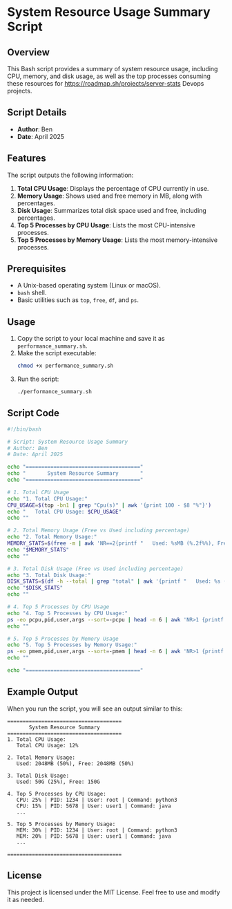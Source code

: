 # System Resource Usage Summary Script

## Overview

This Bash script provides a summary of system resource usage, including CPU, memory, and disk usage, as well as the top processes consuming these resources for https://roadmap.sh/projects/server-stats Devops projects.

## Script Details

- **Author**: Ben  
- **Date**: April 2025  

## Features

The script outputs the following information:
1. **Total CPU Usage**: Displays the percentage of CPU currently in use.
2. **Memory Usage**: Shows used and free memory in MB, along with percentages.
3. **Disk Usage**: Summarizes total disk space used and free, including percentages.
4. **Top 5 Processes by CPU Usage**: Lists the most CPU-intensive processes.
5. **Top 5 Processes by Memory Usage**: Lists the most memory-intensive processes.

## Prerequisites

- A Unix-based operating system (Linux or macOS).
- `bash` shell.
- Basic utilities such as `top`, `free`, `df`, and `ps`.

## Usage

1. Copy the script to your local machine and save it as `performance_summary.sh`.
2. Make the script executable:
   ```bash
   chmod +x performance_summary.sh
   ```
3. Run the script:
   ```bash
   ./performance_summary.sh
   ```

## Script Code

```bash
#!/bin/bash

# Script: System Resource Usage Summary
# Author: Ben
# Date: April 2025

echo "====================================="
echo "       System Resource Summary       "
echo "====================================="

# 1. Total CPU Usage
echo "1. Total CPU Usage:"
CPU_USAGE=$(top -bn1 | grep "Cpu(s)" | awk '{print 100 - $8 "%"}')
echo "   Total CPU Usage: $CPU_USAGE"
echo ""

# 2. Total Memory Usage (Free vs Used including percentage)
echo "2. Total Memory Usage:"
MEMORY_STATS=$(free -m | awk 'NR==2{printf "   Used: %sMB (%.2f%%), Free: %sMB (%.2f%%)\n", $3, $3*100/$2, $4, $4*100/$2}')
echo "$MEMORY_STATS"
echo ""

# 3. Total Disk Usage (Free vs Used including percentage)
echo "3. Total Disk Usage:"
DISK_STATS=$(df -h --total | grep "total" | awk '{printf "   Used: %s (%s), Free: %s\n", $3, $5, $4}')
echo "$DISK_STATS"
echo ""

# 4. Top 5 Processes by CPU Usage
echo "4. Top 5 Processes by CPU Usage:"
ps -eo pcpu,pid,user,args --sort=-pcpu | head -n 6 | awk 'NR>1 {printf "   CPU: %s%% | PID: %s | User: %s | Command: %s\n", $1, $2, $3, $4}'
echo ""

# 5. Top 5 Processes by Memory Usage
echo "5. Top 5 Processes by Memory Usage:"
ps -eo pmem,pid,user,args --sort=-pmem | head -n 6 | awk 'NR>1 {printf "   MEM: %s%% | PID: %s | User: %s | Command: %s\n", $1, $2, $3, $4}'
echo ""

echo "====================================="
```

## Example Output

When you run the script, you will see an output similar to this:

```
=====================================
       System Resource Summary       
=====================================
1. Total CPU Usage:
   Total CPU Usage: 12%

2. Total Memory Usage:
   Used: 2048MB (50%), Free: 2048MB (50%)

3. Total Disk Usage:
   Used: 50G (25%), Free: 150G

4. Top 5 Processes by CPU Usage:
   CPU: 25% | PID: 1234 | User: root | Command: python3
   CPU: 15% | PID: 5678 | User: user1 | Command: java
   ...

5. Top 5 Processes by Memory Usage:
   MEM: 30% | PID: 1234 | User: root | Command: python3
   MEM: 20% | PID: 5678 | User: user1 | Command: java
   ...

=====================================
```

## License

This project is licensed under the MIT License. Feel free to use and modify it as needed.
